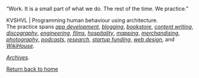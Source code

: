 “Work. It is a small part of what we do. The rest of the time. We practice.”

KVSHVL | Programming human behaviour using architecture.  
The practice spans [_app development_](https://github.com/kvshvl), [_blogging_](https://medium.com/@kvshvl), [_bookstore_](https://www.instamojo.com/kvshvl), [_content writing_](https://devmantechnology.com), [_discography_](https://soundcloud.com/kvshvl), [_engineering_](https://sketchfab.com/WikiHouseBOM), [_films_](https://www.youtube.com/channel/UCQCznCqUhALucLSk6N8ROPA/playlists), [_hospitality_](https://www.airbnb.co.in/users/show/21563871), [_mapping_](https://www.openstreetmap.org/user/KVSHVL), [_merchandising_](https://kvshvl.threadless.com), [_photography_](https://instagram.com/kvshvl), [_podcasts_](https://anchor.fm/kvshvl), [_research_](https://www.paypal.com/paypalme2/parceloff), [_startup funding_](https://angel.co/kvshvl), [_web design_](https://studiodetail.co.in), and [_WikiHouse_](https://www.wikihouse.cc).

[_Archives_](https://parcelofficial.com/archive).

[Return back to home](https://kvshvl.github.io/index.html)
